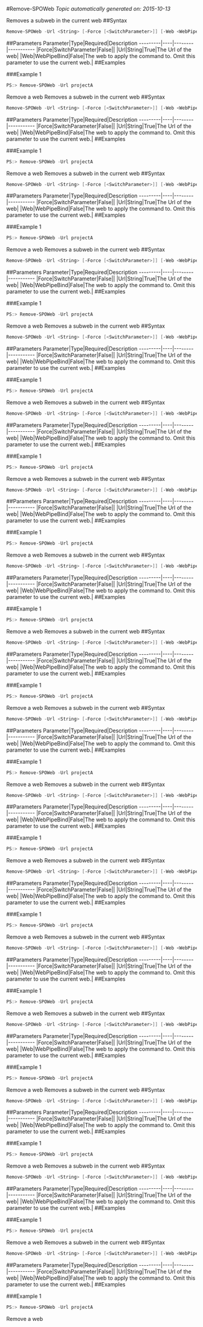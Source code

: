 #Remove-SPOWeb
*Topic automatically generated on: 2015-10-13*

Removes a subweb in the current web
##Syntax
```powershell
Remove-SPOWeb -Url <String> [-Force [<SwitchParameter>]] [-Web <WebPipeBind>]
```


##Parameters
Parameter|Type|Required|Description
---------|----|--------|-----------
|Force|SwitchParameter|False||
|Url|String|True|The Url of the web|
|Web|WebPipeBind|False|The web to apply the command to. Omit this parameter to use the current web.|
##Examples

###Example 1
```powershell
PS:> Remove-SPOWeb -Url projectA
```
Remove a web
Removes a subweb in the current web
##Syntax
```powershell
Remove-SPOWeb -Url <String> [-Force [<SwitchParameter>]] [-Web <WebPipeBind>]
```


##Parameters
Parameter|Type|Required|Description
---------|----|--------|-----------
|Force|SwitchParameter|False||
|Url|String|True|The Url of the web|
|Web|WebPipeBind|False|The web to apply the command to. Omit this parameter to use the current web.|
##Examples

###Example 1
```powershell
PS:> Remove-SPOWeb -Url projectA
```
Remove a web
Removes a subweb in the current web
##Syntax
```powershell
Remove-SPOWeb -Url <String> [-Force [<SwitchParameter>]] [-Web <WebPipeBind>]
```


##Parameters
Parameter|Type|Required|Description
---------|----|--------|-----------
|Force|SwitchParameter|False||
|Url|String|True|The Url of the web|
|Web|WebPipeBind|False|The web to apply the command to. Omit this parameter to use the current web.|
##Examples

###Example 1
```powershell
PS:> Remove-SPOWeb -Url projectA
```
Remove a web
Removes a subweb in the current web
##Syntax
```powershell
Remove-SPOWeb -Url <String> [-Force [<SwitchParameter>]] [-Web <WebPipeBind>]
```


##Parameters
Parameter|Type|Required|Description
---------|----|--------|-----------
|Force|SwitchParameter|False||
|Url|String|True|The Url of the web|
|Web|WebPipeBind|False|The web to apply the command to. Omit this parameter to use the current web.|
##Examples

###Example 1
```powershell
PS:> Remove-SPOWeb -Url projectA
```
Remove a web
Removes a subweb in the current web
##Syntax
```powershell
Remove-SPOWeb -Url <String> [-Force [<SwitchParameter>]] [-Web <WebPipeBind>]
```


##Parameters
Parameter|Type|Required|Description
---------|----|--------|-----------
|Force|SwitchParameter|False||
|Url|String|True|The Url of the web|
|Web|WebPipeBind|False|The web to apply the command to. Omit this parameter to use the current web.|
##Examples

###Example 1
```powershell
PS:> Remove-SPOWeb -Url projectA
```
Remove a web
Removes a subweb in the current web
##Syntax
```powershell
Remove-SPOWeb -Url <String> [-Force [<SwitchParameter>]] [-Web <WebPipeBind>]
```


##Parameters
Parameter|Type|Required|Description
---------|----|--------|-----------
|Force|SwitchParameter|False||
|Url|String|True|The Url of the web|
|Web|WebPipeBind|False|The web to apply the command to. Omit this parameter to use the current web.|
##Examples

###Example 1
```powershell
PS:> Remove-SPOWeb -Url projectA
```
Remove a web
Removes a subweb in the current web
##Syntax
```powershell
Remove-SPOWeb -Url <String> [-Force [<SwitchParameter>]] [-Web <WebPipeBind>]
```


##Parameters
Parameter|Type|Required|Description
---------|----|--------|-----------
|Force|SwitchParameter|False||
|Url|String|True|The Url of the web|
|Web|WebPipeBind|False|The web to apply the command to. Omit this parameter to use the current web.|
##Examples

###Example 1
```powershell
PS:> Remove-SPOWeb -Url projectA
```
Remove a web
Removes a subweb in the current web
##Syntax
```powershell
Remove-SPOWeb -Url <String> [-Force [<SwitchParameter>]] [-Web <WebPipeBind>]
```


##Parameters
Parameter|Type|Required|Description
---------|----|--------|-----------
|Force|SwitchParameter|False||
|Url|String|True|The Url of the web|
|Web|WebPipeBind|False|The web to apply the command to. Omit this parameter to use the current web.|
##Examples

###Example 1
```powershell
PS:> Remove-SPOWeb -Url projectA
```
Remove a web
Removes a subweb in the current web
##Syntax
```powershell
Remove-SPOWeb -Url <String> [-Force [<SwitchParameter>]] [-Web <WebPipeBind>]
```


##Parameters
Parameter|Type|Required|Description
---------|----|--------|-----------
|Force|SwitchParameter|False||
|Url|String|True|The Url of the web|
|Web|WebPipeBind|False|The web to apply the command to. Omit this parameter to use the current web.|
##Examples

###Example 1
```powershell
PS:> Remove-SPOWeb -Url projectA
```
Remove a web
Removes a subweb in the current web
##Syntax
```powershell
Remove-SPOWeb -Url <String> [-Force [<SwitchParameter>]] [-Web <WebPipeBind>]
```


##Parameters
Parameter|Type|Required|Description
---------|----|--------|-----------
|Force|SwitchParameter|False||
|Url|String|True|The Url of the web|
|Web|WebPipeBind|False|The web to apply the command to. Omit this parameter to use the current web.|
##Examples

###Example 1
```powershell
PS:> Remove-SPOWeb -Url projectA
```
Remove a web
Removes a subweb in the current web
##Syntax
```powershell
Remove-SPOWeb -Url <String> [-Force [<SwitchParameter>]] [-Web <WebPipeBind>]
```


##Parameters
Parameter|Type|Required|Description
---------|----|--------|-----------
|Force|SwitchParameter|False||
|Url|String|True|The Url of the web|
|Web|WebPipeBind|False|The web to apply the command to. Omit this parameter to use the current web.|
##Examples

###Example 1
```powershell
PS:> Remove-SPOWeb -Url projectA
```
Remove a web
Removes a subweb in the current web
##Syntax
```powershell
Remove-SPOWeb -Url <String> [-Force [<SwitchParameter>]] [-Web <WebPipeBind>]
```


##Parameters
Parameter|Type|Required|Description
---------|----|--------|-----------
|Force|SwitchParameter|False||
|Url|String|True|The Url of the web|
|Web|WebPipeBind|False|The web to apply the command to. Omit this parameter to use the current web.|
##Examples

###Example 1
```powershell
PS:> Remove-SPOWeb -Url projectA
```
Remove a web
Removes a subweb in the current web
##Syntax
```powershell
Remove-SPOWeb -Url <String> [-Force [<SwitchParameter>]] [-Web <WebPipeBind>]
```


##Parameters
Parameter|Type|Required|Description
---------|----|--------|-----------
|Force|SwitchParameter|False||
|Url|String|True|The Url of the web|
|Web|WebPipeBind|False|The web to apply the command to. Omit this parameter to use the current web.|
##Examples

###Example 1
```powershell
PS:> Remove-SPOWeb -Url projectA
```
Remove a web
Removes a subweb in the current web
##Syntax
```powershell
Remove-SPOWeb -Url <String> [-Force [<SwitchParameter>]] [-Web <WebPipeBind>]
```


##Parameters
Parameter|Type|Required|Description
---------|----|--------|-----------
|Force|SwitchParameter|False||
|Url|String|True|The Url of the web|
|Web|WebPipeBind|False|The web to apply the command to. Omit this parameter to use the current web.|
##Examples

###Example 1
```powershell
PS:> Remove-SPOWeb -Url projectA
```
Remove a web
Removes a subweb in the current web
##Syntax
```powershell
Remove-SPOWeb -Url <String> [-Force [<SwitchParameter>]] [-Web <WebPipeBind>]
```


##Parameters
Parameter|Type|Required|Description
---------|----|--------|-----------
|Force|SwitchParameter|False||
|Url|String|True|The Url of the web|
|Web|WebPipeBind|False|The web to apply the command to. Omit this parameter to use the current web.|
##Examples

###Example 1
```powershell
PS:> Remove-SPOWeb -Url projectA
```
Remove a web
Removes a subweb in the current web
##Syntax
```powershell
Remove-SPOWeb -Url <String> [-Force [<SwitchParameter>]] [-Web <WebPipeBind>]
```


##Parameters
Parameter|Type|Required|Description
---------|----|--------|-----------
|Force|SwitchParameter|False||
|Url|String|True|The Url of the web|
|Web|WebPipeBind|False|The web to apply the command to. Omit this parameter to use the current web.|
##Examples

###Example 1
```powershell
PS:> Remove-SPOWeb -Url projectA
```
Remove a web
Removes a subweb in the current web
##Syntax
```powershell
Remove-SPOWeb -Url <String> [-Force [<SwitchParameter>]] [-Web <WebPipeBind>]
```


##Parameters
Parameter|Type|Required|Description
---------|----|--------|-----------
|Force|SwitchParameter|False||
|Url|String|True|The Url of the web|
|Web|WebPipeBind|False|The web to apply the command to. Omit this parameter to use the current web.|
##Examples

###Example 1
```powershell
PS:> Remove-SPOWeb -Url projectA
```
Remove a web
